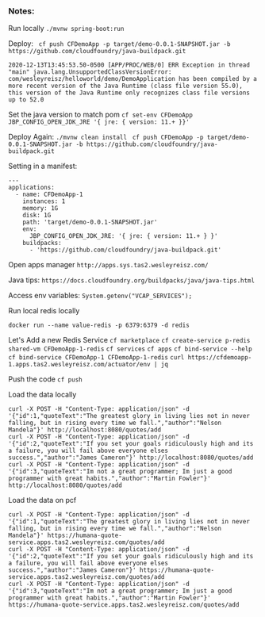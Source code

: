 ### Notes:
Run locally
`./mvnw spring-boot:run`

Deploy:
` cf push CFDemoApp -p target/demo-0.0.1-SNAPSHOT.jar -b https://github.com/cloudfoundry/java-buildpack.git`

```2020-12-13T13:45:53.50-0500 [APP/PROC/WEB/0] ERR Exception in thread "main" java.lang.UnsupportedClassVersionError: com/wesleyreisz/helloworld/demo/DemoApplication has been compiled by a more recent version of the Java Runtime (class file version 55.0), this version of the Java Runtime only recognizes class file versions up to 52.0```

Set the java version to match pom
`cf set-env CFDemoApp JBP_CONFIG_OPEN_JDK_JRE '{ jre: { version: 11.+ }}'`

Deploy Again:
`./mvnw clean install`
` cf push CFDemoApp -p target/demo-0.0.1-SNAPSHOT.jar -b https://github.com/cloudfoundry/java-buildpack.git`

Setting in a manifest:
```
---
applications:
  - name: CFDemoApp-1
    instances: 1
    memory: 1G
    disk: 1G
    path: 'target/demo-0.0.1-SNAPSHOT.jar'
    env:
      JBP_CONFIG_OPEN_JDK_JRE: '{ jre: { version: 11.+ } }'
    buildpacks:
      - 'https://github.com/cloudfoundry/java-buildpack.git'
```
Open apps manager
`http://apps.sys.tas2.wesleyreisz.com/`


Java tips:
`https://docs.cloudfoundry.org/buildpacks/java/java-tips.html`


Access env variables:
`System.getenv("VCAP_SERVICES");`

Run local redis locally
```
docker run --name value-redis -p 6379:6379 -d redis
```

Let's Add a new Redis Service
`cf marketplace`
`cf create-service p-redis shared-vm CFDemoApp-1-redis`
`cf services`
`cf apps`
`cf bind-service --help`
`cf bind-service CFDemoApp-1 CFDemoApp-1-redis`
`curl https://cfdemoapp-1.apps.tas2.wesleyreisz.com/actuator/env | jq `

Push the code
`cf push`

Load the data locally
```
curl -X POST -H "Content-Type: application/json" -d '{"id":1,"quoteText":"The greatest glory in living lies not in never falling, but in rising every time we fall.","author":"Nelson Mandela"}' http://localhost:8080/quotes/add
curl -X POST -H "Content-Type: application/json" -d '{"id":2,"quoteText":"If you set your goals ridiculously high and its a failure, you will fail above everyone elses success.","author":"James Cameron"}' http://localhost:8080/quotes/add 
curl -X POST -H "Content-Type: application/json" -d '{"id":3,"quoteText":"Im not a great programmer; Im just a good programmer with great habits.","author":"Martin Fowler"}' http://localhost:8080/quotes/add                
```

Load the data on pcf
```
curl -X POST -H "Content-Type: application/json" -d '{"id":1,"quoteText":"The greatest glory in living lies not in never falling, but in rising every time we fall.","author":"Nelson Mandela"}' https://humana-quote-service.apps.tas2.wesleyreisz.com/quotes/add
curl -X POST -H "Content-Type: application/json" -d '{"id":2,"quoteText":"If you set your goals ridiculously high and its a failure, you will fail above everyone elses success.","author":"James Cameron"}' https://humana-quote-service.apps.tas2.wesleyreisz.com/quotes/add 
curl -X POST -H "Content-Type: application/json" -d '{"id":3,"quoteText":"Im not a great programmer; Im just a good programmer with great habits.","author":"Martin Fowler"}' https://humana-quote-service.apps.tas2.wesleyreisz.com/quotes/add                
```